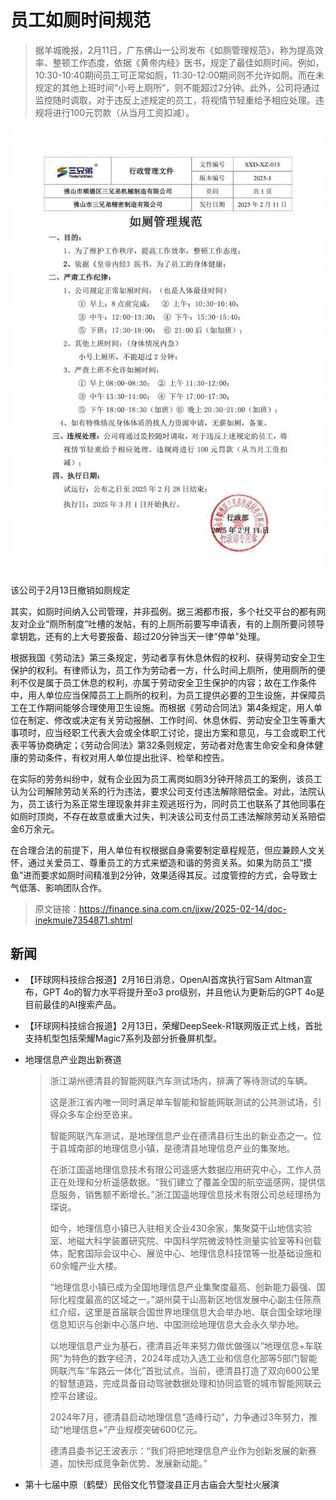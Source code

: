 # 员工如厕时间规范

> 据羊城晚报，2月11日，广东佛山一公司发布《如厕管理规范》，称为提高效率、整顿工作态度，依据《黄帝内经》医书，规定了最佳如厕时间。例如，10:30-10:40期间员工可正常如厕，11:30-12:00期间则不允许如厕。而在未规定的其他上班时间“小号上厕所”，则不能超过2分钟。此外，公司将通过监控随时调取，对于违反上述规定的员工，将视情节轻重给予相应处理。违规将进行100元罚款（从当月工资扣减）。

![](./imgs/25-05-0001.jpg)

该公司于2月13日撤销如厕规定

其实，如厕时间纳入公司管理，并非孤例。据三湘都市报，多个社交平台的都有网友对企业“厕所制度”吐槽的发帖，有的上厕所前要写申请表，有的上厕所要问领导拿钥匙，还有的上大号要报备、超过20分钟当天一律“停单”处理。

根据我国《劳动法》第三条规定，劳动者享有休息休假的权利、获得劳动安全卫生保护的权利。有律师认为，员工作为劳动者一方，什么时间上厕所，使用厕所的便利不仅是属于员工休息的权利，亦属于劳动安全卫生保护的内容；故在工作条件中，用人单位应当保障员工上厕所的权利，为员工提供必要的卫生设施，并保障员工在工作期间能够合理使用卫生设施。而根据《劳动合同法》第4条规定，用人单位在制定、修改或决定有关劳动报酬、工作时间、休息休假、劳动安全卫生等重大事项时，应当经职工代表大会或全体职工讨论，提出方案和意见，与工会或职工代表平等协商确定；《劳动合同法》第32条则规定，劳动者对危害生命安全和身体健康的劳动条件，有权对用人单位提出批评、检举和控告。

在实际的劳务纠纷中，就有企业因为员工离岗如厕3分钟开除员工的案例，该员工认为公司解除劳动关系的行为违法，要求公司支付违法解除赔偿金。对此，法院认为，员工该行为系正常生理现象并非主观逃班行为，同时员工也联系了其他同事在如厕时顶岗，不存在故意或重大过失，判决该公司支付员工违法解除劳动关系赔偿金6万余元。

在合理合法的前提下，用人单位有权根据自身需要制定章程规范，但应兼顾人文关怀，通过关爱员工、尊重员工的方式来塑造和谐的劳资关系。如果为防员工“摸鱼”进而要求如厕时间精准到2分钟，效果适得其反。过度管控的方式，会导致士气低落、影响团队合作。

> 原文链接：https://finance.sina.com.cn/jjxw/2025-02-14/doc-inekmuie7354871.shtml

## 新闻

- 【环球网科技综合报道】2月16日消息，OpenAI首席执行官Sam Altman宣布，GPT 4o的智力水平将提升至o3 pro级别，并且他认为更新后的GPT 4o是目前最佳的AI搜索产品。
- 【环球网科技综合报道】2月13日，荣耀DeepSeek-R1联网版正式上线，首批支持机型包括荣耀Magic7系列及部分折叠屏机型。
- 地理信息产业跑出新赛道
  > 浙江湖州德清县的智能网联汽车测试场内，排满了等待测试的车辆。
  >
  > 这是浙江省内唯一同时满足单车智能和智能网联测试的公共测试场，引得众多车企纷至沓来。
  > 
  > 智能网联汽车测试，是地理信息产业在德清县衍生出的新业态之一。位于县城南部的地理信息小镇，是德清县地理信息产业的集聚地。
  > 
  > 在浙江国遥地理信息技术有限公司遥感大数据应用研究中心，工作人员正在处理和分析遥感数据。“我们建立了覆盖全国的航空遥感网，提供信息服务，销售额不断增长。”浙江国遥地理信息技术有限公司总经理杨为琛说。
  > 
  > 如今，地理信息小镇已入驻相关企业430余家，集聚莫干山地信实验室、地磁大科学装置研究院、中国科学院微波特性测量实验室等科创载体，配套国际会议中心、展览中心、地理信息科技馆等一批基础设施和60余幢产业大楼。
  > 
  > “地理信息小镇已成为全国地理信息产业集聚度最高、创新能力最强、国际化程度最高的区域之一。”湖州莫干山高新区地信发展中心副主任陈燕红介绍，这里是首届联合国世界地理信息大会举办地、联合国全球地理信息知识与创新中心落户地、中国测绘地理信息大会永久举办地。
  > 
  > 以地理信息产业为基石，德清县近年来努力做优做强以“地理信息+车联网”为特色的数字经济，2024年成功入选工业和信息化部等5部门智能网联汽车“车路云一体化”首批试点。当前，德清县打造了双向600公里的智慧道路，完成具备自动驾驶数据处理和协同监管的城市智能网联云控平台建设。
  > 
  > 2024年7月，德清县启动地理信息“造峰行动”，力争通过3年努力，推动“地理信息+”产业规模突破600亿元。
  > 
  > 德清县委书记王波表示：“我们将把地理信息产业作为创新发展的新赛道，加快形成竞争新优势、发展新动能。”

- 第十七届中原（鹤壁）民俗文化节暨浚县正月古庙会大型社火展演